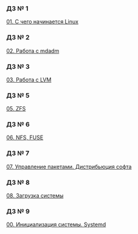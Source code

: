 ### ДЗ № 1
<a href ="https://github.com/Makiaveli/homework/blob/main/1/README.md">01. С чего начинается Linux</a>
### ДЗ № 2
<a href ="https://github.com/Makiaveli/homework/blob/main/2/README.md">02. Работа с mdadm</a>
### ДЗ № 3
<a href ="https://github.com/Makiaveli/homework/blob/main/3/README.md">03. Работа с LVM</a>
### ДЗ № 5
<a href ="https://github.com/Makiaveli/homework/blob/main/5/README.md">05. ZFS</a>
### ДЗ № 6
<a href ="https://github.com/Makiaveli/homework/tree/main/6#readme">06. NFS, FUSE</a>
### ДЗ № 7
<a href ="https://github.com/Makiaveli/homework/tree/main/7#readme">07. Управление пакетами. Дистрибьюция софта</a>
### ДЗ № 8
<a href ="https://github.com/Makiaveli/homework/tree/main/8#readme">08. Загрузка системы</a>
### ДЗ № 9
<a href ="">00. Инициализация системы. Systemd</a>
